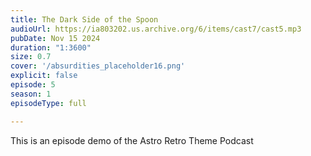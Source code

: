 ```yaml
---
title: The Dark Side of the Spoon
audioUrl: https://ia803202.us.archive.org/6/items/cast7/cast5.mp3
pubDate: Nov 15 2024
duration: "1:3600"
size: 0.7
cover: '/absurdities_placeholder16.png'
explicit: false
episode: 5
season: 1
episodeType: full

---
```

This is an episode demo of the Astro Retro Theme Podcast

